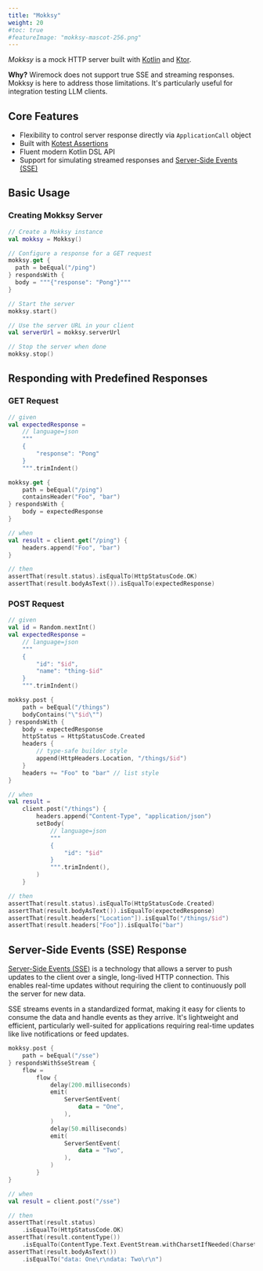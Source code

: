 ```yaml
---
title: "Mokksy"
weight: 20
#toc: true
#featureImage: "mokksy-mascot-256.png"
---
```

_Mokksy_ is a mock HTTP server built with [Kotlin](https://kotlinlang.org/) and [Ktor](https://ktor.io/).

**Why?** Wiremock does not support true SSE and streaming responses. Mokksy is here to address those limitations. It's particularly useful for integration testing LLM clients.

## Core Features

- Flexibility to control server response directly via `ApplicationCall` object
- Built with [Kotest Assertions](https://kotest.io/docs/assertions/assertions.html)
- Fluent modern Kotlin DSL API
- Support for simulating streamed responses and [Server-Side Events (SSE)](https://html.spec.whatwg.org/multipage/server-sent-events.html)

## Basic Usage

### Creating Mokksy Server

```kotlin
// Create a Mokksy instance
val mokksy = Mokksy()

// Configure a response for a GET request
mokksy.get {
  path = beEqual("/ping")
} respondsWith {
  body = """{"response": "Pong"}"""
}

// Start the server
mokksy.start()

// Use the server URL in your client
val serverUrl = mokksy.serverUrl

// Stop the server when done
mokksy.stop()
```


## Responding with Predefined Responses

### GET Request

```kotlin
// given
val expectedResponse =
    // language=json
    """
    {
        "response": "Pong"
    }
    """.trimIndent()

mokksy.get {
    path = beEqual("/ping")
    containsHeader("Foo", "bar")
} respondsWith {
    body = expectedResponse
}

// when
val result = client.get("/ping") { 
    headers.append("Foo", "bar")
}

// then
assertThat(result.status).isEqualTo(HttpStatusCode.OK)
assertThat(result.bodyAsText()).isEqualTo(expectedResponse)
```

### POST Request

```kotlin
// given
val id = Random.nextInt()
val expectedResponse =
    // language=json
    """
    {
        "id": "$id",
        "name": "thing-$id"
    }
    """.trimIndent()

mokksy.post {
    path = beEqual("/things")
    bodyContains("\"$id\"")
} respondsWith {
    body = expectedResponse
    httpStatus = HttpStatusCode.Created
    headers {
        // type-safe builder style
        append(HttpHeaders.Location, "/things/$id")
    }
    headers += "Foo" to "bar" // list style
}

// when
val result =
    client.post("/things") {
        headers.append("Content-Type", "application/json")
        setBody(
            // language=json
            """
            {
                "id": "$id"
            }
            """.trimIndent(),
        )
    }

// then
assertThat(result.status).isEqualTo(HttpStatusCode.Created)
assertThat(result.bodyAsText()).isEqualTo(expectedResponse)
assertThat(result.headers["Location"]).isEqualTo("/things/$id")
assertThat(result.headers["Foo"]).isEqualTo("bar")
```

## Server-Side Events (SSE) Response

[Server-Side Events (SSE)](https://html.spec.whatwg.org/multipage/server-sent-events.html) is a technology that allows a server to push updates to the client over a single, long-lived HTTP connection. This enables real-time updates without requiring the client to continuously poll the server for new data.

SSE streams events in a standardized format, making it easy for clients to consume the data and handle events as they arrive. It's lightweight and efficient, particularly well-suited for applications requiring real-time updates like live notifications or feed updates.

```kotlin
mokksy.post {
    path = beEqual("/sse")
} respondsWithSseStream {
    flow =
        flow {
            delay(200.milliseconds)
            emit(
                ServerSentEvent(
                    data = "One",
                ),
            )
            delay(50.milliseconds)
            emit(
                ServerSentEvent(
                    data = "Two",
                ),
            )
        }
}

// when
val result = client.post("/sse")

// then
assertThat(result.status)
    .isEqualTo(HttpStatusCode.OK)
assertThat(result.contentType())
    .isEqualTo(ContentType.Text.EventStream.withCharsetIfNeeded(Charsets.UTF_8))
assertThat(result.bodyAsText())
    .isEqualTo("data: One\r\ndata: Two\r\n")
```
